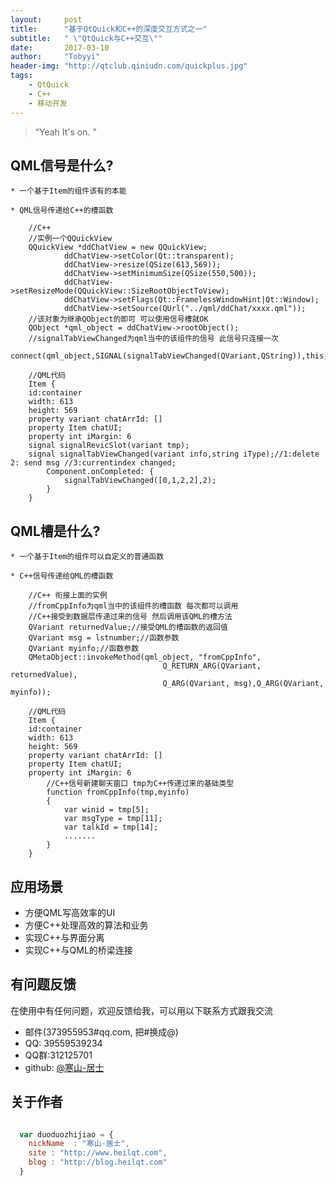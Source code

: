 ```yaml
---
layout:     post
title:      "基于QtQuick和C++的深度交互方式之一"
subtitle:   " \"QtQuick与C++交互\""
date:       2017-03-10
author:     "Tobyyi"
header-img: "http://qtclub.qiniudn.com/quickplus.jpg"
tags:
    - QtQuick
    - C++
    - 移动开发
---
```


> “Yeah It's on. ”

## QML信号是什么?

    * 一个基于Item的组件该有的本能

    * QML信号传递给C++的槽函数

```
    //C++
    //实例一个QQuickView
    QQuickView *ddChatView = new QQuickView;
            ddChatView->setColor(Qt::transparent);
            ddChatView->resize(QSize(613,569));
            ddChatView->setMinimumSize(QSize(550,500));
            ddChatView->setResizeMode(QQuickView::SizeRootObjectToView);
            ddChatView->setFlags(Qt::FramelessWindowHint|Qt::Window);
            ddChatView->setSource(QUrl("../qml/ddChat/xxxx.qml"));
    //该对象为继承QObject的即可 可以使用信号槽就OK
    QObject *qml_object = ddChatView->rootObject();
    //signalTabViewChanged为qml当中的该组件的信号 此信号只连接一次
    connect(qml_object,SIGNAL(signalTabViewChanged(QVariant,QString)),this,SLOT(slotCurTabViewChanged(QVariant,QString)));

    //QML代码
    Item {
    id:container
    width: 613
    height: 569
    property variant chatArrId: []
    property Item chatUI;
    property int iMargin: 6
    signal signalRevicSlot(variant tmp);
    signal signalTabViewChanged(variant info,string iType);//1:delete 2: send msg //3:currentindex changed;
        Component.onCompleted: {
            signalTabViewChanged([0,1,2,2],2);
        }
    }

```

## QML槽是什么?

    * 一个基于Item的组件可以自定义的普通函数

    * C++信号传递给QML的槽函数

```
    //C++ 衔接上面的实例
    //fromCppInfo为qml当中的该组件的槽函数 每次都可以调用
    //C++接受到数据层传递过来的信号 然后调用该QML的槽方法
    QVariant returnedValue;//接受QML的槽函数的返回值
    QVariant msg = lstnumber;//函数参数
    QVariant myinfo;//函数参数
    QMetaObject::invokeMethod(qml_object, "fromCppInfo",
                                  Q_RETURN_ARG(QVariant, returnedValue),
                                  Q_ARG(QVariant, msg),Q_ARG(QVariant, myinfo));

    //QML代码
    Item {
    id:container
    width: 613
    height: 569
    property variant chatArrId: []
    property Item chatUI;
    property int iMargin: 6
        //C++信号新建聊天窗口 tmp为C++传递过来的基础类型
        function fromCppInfo(tmp,myinfo)
        {
            var winid = tmp[5];
            var msgType = tmp[11];
            var talkId = tmp[14];
            .......
        }
    }

```

## 应用场景

* 方便QML写高效率的UI
* 方便C++处理高效的算法和业务
* 实现C++与界面分离
* 实现C++与QML的桥梁连接

## 有问题反馈

在使用中有任何问题，欢迎反馈给我，可以用以下联系方式跟我交流

* 邮件(373955953#qq.com, 把#换成@)
* QQ: 39559539234
* QQ群:312125701
* github: [@寒山-居士](https://github.com/toby20130333)

## 关于作者

```javascript

  var duoduozhijiao = {
    nickName  : "寒山-居士",
    site : "http://www.heilqt.com",
    blog : "http://blog.heilqt.com"
  }

```